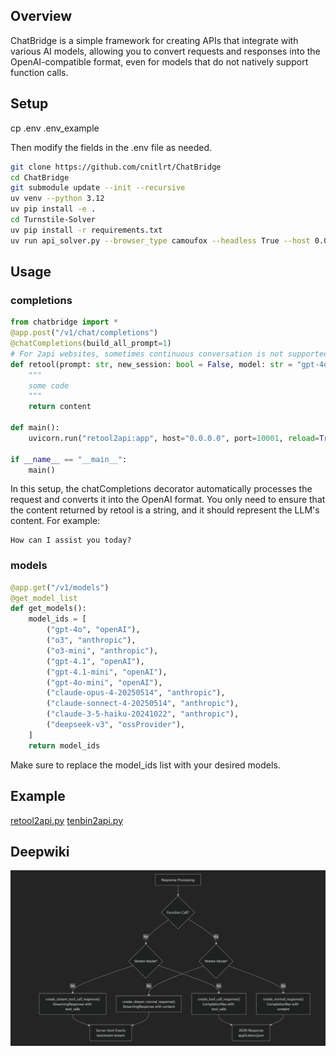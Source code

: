 ## Overview
ChatBridge is a simple framework for creating APIs that integrate with various AI models, allowing you to convert requests and responses into the OpenAI-compatible format, even for models that do not natively support function calls.

## Setup
cp .env .env_example

Then modify the fields in the .env file as needed.

```bash
git clone https://github.com/cnitlrt/ChatBridge
cd ChatBridge
git submodule update --init --recursive
uv venv --python 3.12
uv pip install -e .
cd Turnstile-Solver
uv pip install -r requirements.txt
uv run api_solver.py --browser_type camoufox --headless True --host 0.0.0.0
```

## Usage
### completions
```python
from chatbridge import *
@app.post("/v1/chat/completions")
@chatCompletions(build_all_prompt=1)
# For 2api websites, sometimes continuous conversation is not supported, so if build_all_prompt == 1, all messages need to be concatenated into one prompt
def retool(prompt: str, new_session: bool = False, model: str = "gpt-4o"):
    """
    some code
    """
    return content

def main():
    uvicorn.run("retool2api:app", host="0.0.0.0", port=10001, reload=True)

if __name__ == "__main__":
    main()
```
In this setup, the chatCompletions decorator automatically processes the request and converts it into the OpenAI format. You only need to ensure that the content returned by retool is a string, and it should represent the LLM's content. For example:
```
How can I assist you today?
```

### models
```python
@app.get("/v1/models")
@get_model_list
def get_models():
    model_ids = [
        ("gpt-4o", "openAI"),
        ("o3", "anthropic"),
        ("o3-mini", "anthropic"),
        ("gpt-4.1", "openAI"),
        ("gpt-4.1-mini", "openAI"),
        ("gpt-4o-mini", "openAI"),
        ("claude-opus-4-20250514", "anthropic"),
        ("claude-sonnect-4-20250514", "anthropic"),
        ("claude-3-5-haiku-20241022", "anthropic"),
        ("deepseek-v3", "ossProvider"),
    ]
    return model_ids
```
Make sure to replace the model_ids list with your desired models.


## Example
[retool2api.py](retool2api.py)
[tenbin2api.py](tenbin2api.py)

## Deepwiki
![pipeline](image/pipeline.png)